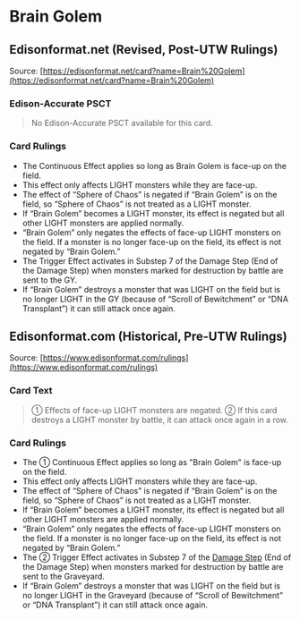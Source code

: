 # Brain Golem

## Edisonformat.net (Revised, Post-UTW Rulings)

Source: [https://edisonformat.net/card?name=Brain%20Golem](https://edisonformat.net/card?name=Brain%20Golem)

### Edison-Accurate PSCT

> No Edison-Accurate PSCT available for this card.

### Card Rulings

*   The Continuous Effect applies so long as Brain Golem is face-up on the field.
*   This effect only affects LIGHT monsters while they are face-up.
*   The effect of “Sphere of Chaos” is negated if “Brain Golem” is on the field, so “Sphere of Chaos” is not treated as a LIGHT monster.
*   If “Brain Golem” becomes a LIGHT monster, its effect is negated but all other LIGHT monsters are applied normally.
*   “Brain Golem” only negates the effects of face-up LIGHT monsters on the field. If a monster is no longer face-up on the field, its effect is not negated by “Brain Golem.”
*   The Trigger Effect activates in Substep 7 of the Damage Step (End of the Damage Step) when monsters marked for destruction by battle are sent to the GY.
*   If “Brain Golem” destroys a monster that was LIGHT on the field but is no longer LIGHT in the GY (because of “Scroll of Bewitchment” or “DNA Transplant”) it can still attack once again.


## Edisonformat.com (Historical, Pre-UTW Rulings)

Source: [https://www.edisonformat.com/rulings](https://www.edisonformat.com/rulings)

### Card Text

> ① Effects of face-up LIGHT monsters are negated. ② If this card destroys a LIGHT monster by battle, it can attack once again in a row.

### Card Rulings

*   The ① Continuous Effect applies so long as "Brain Golem" is face-up on the field.
*   This effect only affects LIGHT monsters while they are face-up.
*   The effect of “Sphere of Chaos” is negated if “Brain Golem” is on the field, so “Sphere of Chaos” is not treated as a LIGHT monster.
*   If “Brain Golem” becomes a LIGHT monster, its effect is negated but all other LIGHT monsters are applied normally.
*   “Brain Golem” only negates the effects of face-up LIGHT monsters on the field. If a monster is no longer face-up on the field, its effect is not negated by “Brain Golem.”
*   The ② Trigger Effect activates in Substep 7 of the [Damage Step](https://www.edisonformat.com/battle-phase.html) (End of the Damage Step) when monsters marked for destruction by battle are sent to the Graveyard.
*   If “Brain Golem” destroys a monster that was LIGHT on the field but is no longer LIGHT in the Graveyard (because of “Scroll of Bewitchment” or “DNA Transplant”) it can still attack once again.


